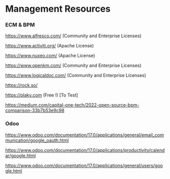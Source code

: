 # Management Resources

### ECM & BPM

https://www.alfresco.com/ (Community and Enterprise Licenses)

https://www.activiti.org/ (Apache License)

https://www.nuxeo.com/ (Apache License)

https://www.openkm.com/ (Community and Enterprise Licenses)

https://www.logicaldoc.com/ (Community and Enterprise Licenses)

https://rock.so/

https://plaky.com (Free !) [To Test]

https://medium.com/capital-one-tech/2022-open-source-bpm-comparison-33b7b53e9c98

### Odoo

https://www.odoo.com/documentation/17.0/applications/general/email_communication/google_oauth.html

https://www.odoo.com/documentation/17.0/applications/productivity/calendar/google.html

https://www.odoo.com/documentation/17.0/applications/general/users/google.html
